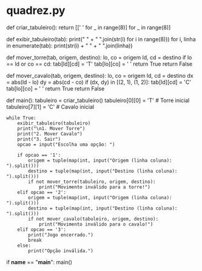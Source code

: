 # quadrez.py

def criar_tabuleiro():
    return [[' ' for _ in range(8)] for _ in range(8)]

def exibir_tabuleiro(tab):
    print("  " + " ".join(str(i) for i in range(8)))
    for i, linha in enumerate(tab):
        print(str(i) + " " + " ".join(linha))

def mover_torre(tab, origem, destino):
    lo, co = origem
    ld, cd = destino
    if lo == ld or co == cd:
        tab[ld][cd] = 'T'
        tab[lo][co] = ' '
        return True
    return False

def mover_cavalo(tab, origem, destino):
    lo, co = origem
    ld, cd = destino
    dx = abs(ld - lo)
    dy = abs(cd - co)
    if (dx, dy) in [(2, 1), (1, 2)]:
        tab[ld][cd] = 'C'
        tab[lo][co] = ' '
        return True
    return False

def main():
    tabuleiro = criar_tabuleiro()
    tabuleiro[0][0] = 'T'  # Torre inicial
    tabuleiro[7][1] = 'C'  # Cavalo inicial

    while True:
        exibir_tabuleiro(tabuleiro)
        print("\n1. Mover Torre")
        print("2. Mover Cavalo")
        print("3. Sair")
        opcao = input("Escolha uma opção: ")

        if opcao == '1':
            origem = tuple(map(int, input("Origem (linha coluna): ").split()))
            destino = tuple(map(int, input("Destino (linha coluna): ").split()))
            if not mover_torre(tabuleiro, origem, destino):
                print("Movimento inválido para a torre!")
        elif opcao == '2':
            origem = tuple(map(int, input("Origem (linha coluna): ").split()))
            destino = tuple(map(int, input("Destino (linha coluna): ").split()))
            if not mover_cavalo(tabuleiro, origem, destino):
                print("Movimento inválido para o cavalo!")
        elif opcao == '3':
            print("Jogo encerrado.")
            break
        else:
            print("Opção inválida.")

if __name__ == "__main__":
    main()
